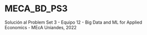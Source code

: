 # MECA_BD_PS3
Solución al Problem Set 3 - Equipo 12 - Big Data and ML for Applied Economics - MEcA Uniandes, 2022
